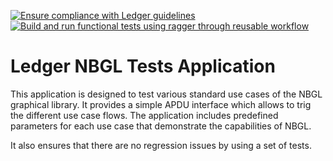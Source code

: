 [![Ensure compliance with Ledger guidelines](https://github.com/LedgerHQ/app-nbgl-test/actions/workflows/guidelines_enforcer.yml/badge.svg)](https://github.com/LedgerHQ/app-nbgl-test/actions/workflows/guidelines_enforcer.yml) [![Build and run functional tests using ragger through reusable workflow](https://github.com/LedgerHQ/app-nbgl-test/actions/workflows/build_and_functional_tests.yml/badge.svg?branch=master)](https://github.com/LedgerHQ/app-nbgl-test/actions/workflows/build_and_functional_tests.yml)

# Ledger NBGL Tests Application

This application is designed to test various standard use cases of the NBGL graphical library. It provides a simple APDU interface which allows to trig the different use case flows. The application includes predefined parameters for each use case that demonstrate the capabilities of NBGL.

It also ensures that there are no regression issues by using a set of tests.
